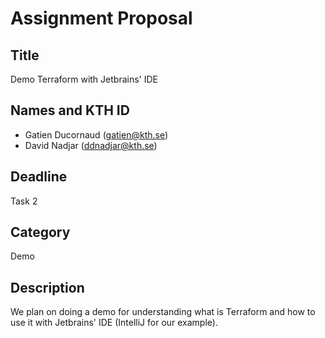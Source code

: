 # Assignment Proposal  

## Title  

Demo Terraform with Jetbrains' IDE  

## Names and KTH ID   
  - Gatien Ducornaud (gatien@kth.se)
  - David Nadjar (ddnadjar@kth.se)  

## Deadline  

Task 2

## Category

Demo

## Description  

We plan on doing a demo for understanding what is Terraform and how to use it with Jetbrains' IDE (IntelliJ for our example).
